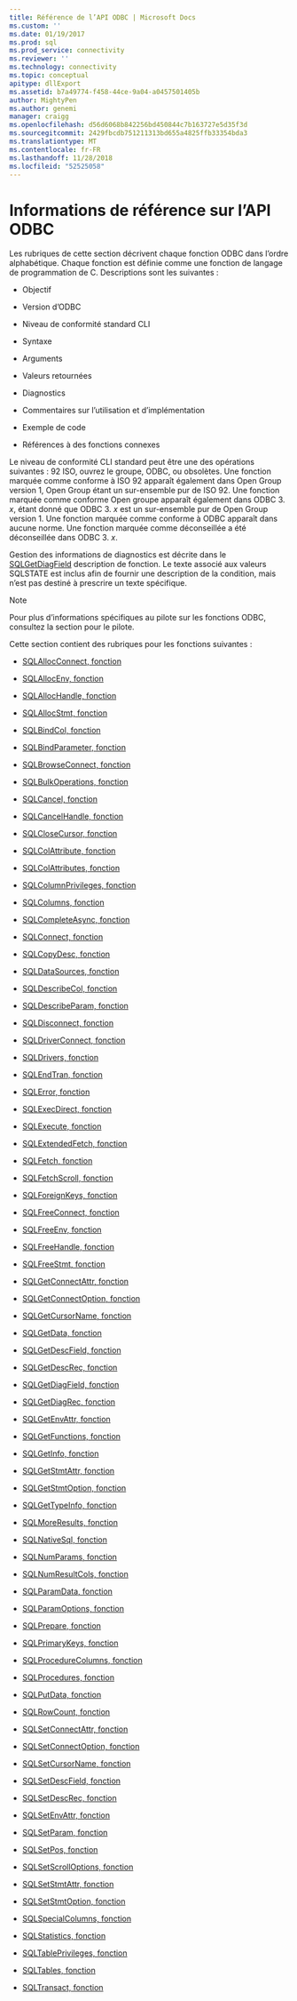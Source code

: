 ```yaml
---
title: Référence de l’API ODBC | Microsoft Docs
ms.custom: ''
ms.date: 01/19/2017
ms.prod: sql
ms.prod_service: connectivity
ms.reviewer: ''
ms.technology: connectivity
ms.topic: conceptual
apitype: dllExport
ms.assetid: b7a49774-f458-44ce-9a04-a0457501405b
author: MightyPen
ms.author: genemi
manager: craigg
ms.openlocfilehash: d56d6068b842256bd450844c7b163727e5d35f3d
ms.sourcegitcommit: 2429fbcdb751211313bd655a4825ffb33354bda3
ms.translationtype: MT
ms.contentlocale: fr-FR
ms.lasthandoff: 11/28/2018
ms.locfileid: "52525058"
---
```

# <a name="odbc-api-reference"></a>Informations de référence sur l’API ODBC
Les rubriques de cette section décrivent chaque fonction ODBC dans l’ordre alphabétique. Chaque fonction est définie comme une fonction de langage de programmation de C. Descriptions sont les suivantes :  
  
-   Objectif  
  
-   Version d’ODBC  
  
-   Niveau de conformité standard CLI  
  
-   Syntaxe  
  
-   Arguments  
  
-   Valeurs retournées  
  
-   Diagnostics  
  
-   Commentaires sur l’utilisation et d’implémentation  
  
-   Exemple de code  
  
-   Références à des fonctions connexes  
  
 Le niveau de conformité CLI standard peut être une des opérations suivantes : 92 ISO, ouvrez le groupe, ODBC, ou obsolètes. Une fonction marquée comme conforme à ISO 92 apparaît également dans Open Group version 1, Open Group étant un sur-ensemble pur de ISO 92. Une fonction marquée comme conforme Open groupe apparaît également dans ODBC 3. *x*, étant donné que ODBC 3. *x* est un sur-ensemble pur de Open Group version 1. Une fonction marquée comme conforme à ODBC apparaît dans aucune norme. Une fonction marquée comme déconseillée a été déconseillée dans ODBC 3. *x*.  
  
 Gestion des informations de diagnostics est décrite dans le [SQLGetDiagField](../../../odbc/reference/syntax/sqlgetdiagfield-function.md) description de fonction. Le texte associé aux valeurs SQLSTATE est inclus afin de fournir une description de la condition, mais n’est pas destiné à prescrire un texte spécifique.  
  
> [!NOTE]  
>  Pour plus d’informations spécifiques au pilote sur les fonctions ODBC, consultez la section pour le pilote.  
  
 Cette section contient des rubriques pour les fonctions suivantes :  
  
-   [SQLAllocConnect, fonction](../../../odbc/reference/syntax/sqlallocconnect-function.md)  
  
-   [SQLAllocEnv, fonction](../../../odbc/reference/syntax/sqlallocenv-function.md)  
  
-   [SQLAllocHandle, fonction](../../../odbc/reference/syntax/sqlallochandle-function.md)  
  
-   [SQLAllocStmt, fonction](../../../odbc/reference/syntax/sqlallocstmt-function.md)  
  
-   [SQLBindCol, fonction](../../../odbc/reference/syntax/sqlbindcol-function.md)  
  
-   [SQLBindParameter, fonction](../../../odbc/reference/syntax/sqlbindparameter-function.md)  
  
-   [SQLBrowseConnect, fonction](../../../odbc/reference/syntax/sqlbrowseconnect-function.md)  
  
-   [SQLBulkOperations, fonction](../../../odbc/reference/syntax/sqlbulkoperations-function.md)  
  
-   [SQLCancel, fonction](../../../odbc/reference/syntax/sqlcancel-function.md)  
  
-   [SQLCancelHandle, fonction](../../../odbc/reference/syntax/sqlcancelhandle-function.md)  
  
-   [SQLCloseCursor, fonction](../../../odbc/reference/syntax/sqlclosecursor-function.md)  
  
-   [SQLColAttribute, fonction](../../../odbc/reference/syntax/sqlcolattribute-function.md)  
  
-   [SQLColAttributes, fonction](../../../odbc/reference/syntax/sqlcolattributes-function.md)  
  
-   [SQLColumnPrivileges, fonction](../../../odbc/reference/syntax/sqlcolumnprivileges-function.md)  
  
-   [SQLColumns, fonction](../../../odbc/reference/syntax/sqlcolumns-function.md)  
  
-   [SQLCompleteAsync, fonction](../../../odbc/reference/syntax/sqlcompleteasync-function.md)  
  
-   [SQLConnect, fonction](../../../odbc/reference/syntax/sqlconnect-function.md)  
  
-   [SQLCopyDesc, fonction](../../../odbc/reference/syntax/sqlcopydesc-function.md)  
  
-   [SQLDataSources, fonction](../../../odbc/reference/syntax/sqldatasources-function.md)  
  
-   [SQLDescribeCol, fonction](../../../odbc/reference/syntax/sqldescribecol-function.md)  
  
-   [SQLDescribeParam, fonction](../../../odbc/reference/syntax/sqldescribeparam-function.md)  
  
-   [SQLDisconnect, fonction](../../../odbc/reference/syntax/sqldisconnect-function.md)  
  
-   [SQLDriverConnect, fonction](../../../odbc/reference/syntax/sqldriverconnect-function.md)  
  
-   [SQLDrivers, fonction](../../../odbc/reference/syntax/sqldrivers-function.md)  
  
-   [SQLEndTran, fonction](../../../odbc/reference/syntax/sqlendtran-function.md)  
  
-   [SQLError, fonction](../../../odbc/reference/syntax/sqlerror-function.md)  
  
-   [SQLExecDirect, fonction](../../../odbc/reference/syntax/sqlexecdirect-function.md)  
  
-   [SQLExecute, fonction](../../../odbc/reference/syntax/sqlexecute-function.md)  
  
-   [SQLExtendedFetch, fonction](../../../odbc/reference/syntax/sqlextendedfetch-function.md)  
  
-   [SQLFetch, fonction](../../../odbc/reference/syntax/sqlfetch-function.md)  
  
-   [SQLFetchScroll, fonction](../../../odbc/reference/syntax/sqlfetchscroll-function.md)  
  
-   [SQLForeignKeys, fonction](../../../odbc/reference/syntax/sqlforeignkeys-function.md)  
  
-   [SQLFreeConnect, fonction](../../../odbc/reference/syntax/sqlfreeconnect-function.md)  
  
-   [SQLFreeEnv, fonction](../../../odbc/reference/syntax/sqlfreeenv-function.md)  
  
-   [SQLFreeHandle, fonction](../../../odbc/reference/syntax/sqlfreehandle-function.md)  
  
-   [SQLFreeStmt, fonction](../../../odbc/reference/syntax/sqlfreestmt-function.md)  
  
-   [SQLGetConnectAttr, fonction](../../../odbc/reference/syntax/sqlgetconnectattr-function.md)  
  
-   [SQLGetConnectOption, fonction](../../../odbc/reference/syntax/sqlgetconnectoption-function.md)  
  
-   [SQLGetCursorName, fonction](../../../odbc/reference/syntax/sqlgetcursorname-function.md)  
  
-   [SQLGetData, fonction](../../../odbc/reference/syntax/sqlgetdata-function.md)  
  
-   [SQLGetDescField, fonction](../../../odbc/reference/syntax/sqlgetdescfield-function.md)  
  
-   [SQLGetDescRec, fonction](../../../odbc/reference/syntax/sqlgetdescrec-function.md)  
  
-   [SQLGetDiagField, fonction](../../../odbc/reference/syntax/sqlgetdiagfield-function.md)  
  
-   [SQLGetDiagRec, fonction](../../../odbc/reference/syntax/sqlgetdiagrec-function.md)  
  
-   [SQLGetEnvAttr, fonction](../../../odbc/reference/syntax/sqlgetenvattr-function.md)  
  
-   [SQLGetFunctions, fonction](../../../odbc/reference/syntax/sqlgetfunctions-function.md)  
  
-   [SQLGetInfo, fonction](../../../odbc/reference/syntax/sqlgetinfo-function.md)  
  
-   [SQLGetStmtAttr, fonction](../../../odbc/reference/syntax/sqlgetstmtattr-function.md)  
  
-   [SQLGetStmtOption, fonction](../../../odbc/reference/syntax/sqlgetstmtoption-function.md)  
  
-   [SQLGetTypeInfo, fonction](../../../odbc/reference/syntax/sqlgettypeinfo-function.md)  
  
-   [SQLMoreResults, fonction](../../../odbc/reference/syntax/sqlmoreresults-function.md)  
  
-   [SQLNativeSql, fonction](../../../odbc/reference/syntax/sqlnativesql-function.md)  
  
-   [SQLNumParams, fonction](../../../odbc/reference/syntax/sqlnumparams-function.md)  
  
-   [SQLNumResultCols, fonction](../../../odbc/reference/syntax/sqlnumresultcols-function.md)  
  
-   [SQLParamData, fonction](../../../odbc/reference/syntax/sqlparamdata-function.md)  
  
-   [SQLParamOptions, fonction](../../../odbc/reference/syntax/sqlparamoptions-function.md)  
  
-   [SQLPrepare, fonction](../../../odbc/reference/syntax/sqlprepare-function.md)  
  
-   [SQLPrimaryKeys, fonction](../../../odbc/reference/syntax/sqlprimarykeys-function.md)  
  
-   [SQLProcedureColumns, fonction](../../../odbc/reference/syntax/sqlprocedurecolumns-function.md)  
  
-   [SQLProcedures, fonction](../../../odbc/reference/syntax/sqlprocedures-function.md)  
  
-   [SQLPutData, fonction](../../../odbc/reference/syntax/sqlputdata-function.md)  
  
-   [SQLRowCount, fonction](../../../odbc/reference/syntax/sqlrowcount-function.md)  
  
-   [SQLSetConnectAttr, fonction](../../../odbc/reference/syntax/sqlsetconnectattr-function.md)  
  
-   [SQLSetConnectOption, fonction](../../../odbc/reference/syntax/sqlsetconnectoption-function.md)  
  
-   [SQLSetCursorName, fonction](../../../odbc/reference/syntax/sqlsetcursorname-function.md)  
  
-   [SQLSetDescField, fonction](../../../odbc/reference/syntax/sqlsetdescfield-function.md)  
  
-   [SQLSetDescRec, fonction](../../../odbc/reference/syntax/sqlsetdescrec-function.md)  
  
-   [SQLSetEnvAttr, fonction](../../../odbc/reference/syntax/sqlsetenvattr-function.md)  
  
-   [SQLSetParam, fonction](../../../odbc/reference/syntax/sqlsetparam-function.md)  
  
-   [SQLSetPos, fonction](../../../odbc/reference/syntax/sqlsetpos-function.md)  
  
-   [SQLSetScrollOptions, fonction](../../../odbc/reference/syntax/sqlsetscrolloptions-function.md)  
  
-   [SQLSetStmtAttr, fonction](../../../odbc/reference/syntax/sqlsetstmtattr-function.md)  
  
-   [SQLSetStmtOption, fonction](../../../odbc/reference/syntax/sqlsetstmtoption-function.md)  
  
-   [SQLSpecialColumns, fonction](../../../odbc/reference/syntax/sqlspecialcolumns-function.md)  
  
-   [SQLStatistics, fonction](../../../odbc/reference/syntax/sqlstatistics-function.md)  
  
-   [SQLTablePrivileges, fonction](../../../odbc/reference/syntax/sqltableprivileges-function.md)  
  
-   [SQLTables, fonction](../../../odbc/reference/syntax/sqltables-function.md)  
  
-   [SQLTransact, fonction](../../../odbc/reference/syntax/sqltransact-function.md)

